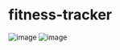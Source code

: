 # fitness-tracker
![image](https://github.com/sowmya-mudunuri/fitness-tracker/assets/155340119/9300f5ab-533c-428a-b549-898986066690)
![image](https://github.com/sowmya-mudunuri/fitness-tracker/assets/155340119/568c3b90-bb5b-42d5-bcc4-712ec9c866fe)
